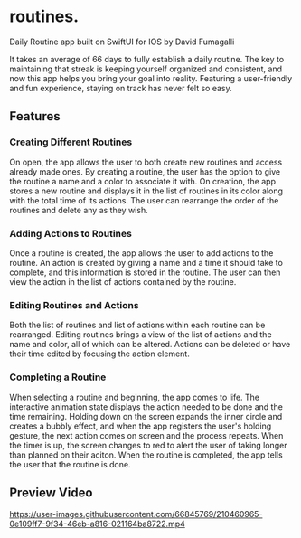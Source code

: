 # routines.
Daily Routine app built on SwiftUI for IOS by David Fumagalli

It takes an average of 66 days to fully establish a daily routine. The key to maintaining that streak is keeping yourself organized and consistent,
and now this app helps you bring your goal into reality. Featuring a user-friendly and fun experience, staying on track has never felt so easy.

## Features

### Creating Different Routines

On open, the app allows the user to both create new routines and access already made ones. By creating a routine, the user
has the option to give the routine a name and a color to associate it with. On creation, the app stores a new routine and
displays it in the list of routines in its color along with the total time of its actions. The user can rearrange the order of the routines
and delete any as they wish.

### Adding Actions to Routines

Once a routine is created, the app allows the user to add actions to the routine. An action is created by giving a name and a time it should take to complete, and this information is stored in the routine. The user can then view the action in the list of actions contained by the routine.

### Editing Routines and Actions

Both the list of routines and list of actions within each routine can be rearranged. Editing routines brings a view of the list of actions and the name and color, all of which can be altered. Actions can be deleted or have their time edited by focusing the action element.

### Completing a Routine

When selecting a routine and beginning, the app comes to life. The interactive animation state displays the action needed to be done and the time remaining. Holding down on the screen expands the inner circle and creates a bubbly effect, and when the app registers the user's holding gesture, the next action comes on screen and the process repeats. When the timer is up, the screen changes to red to alert the user of taking longer than planned on their aciton. When the routine is completed, the app tells the user that the routine is done.

## Preview Video

https://user-images.githubusercontent.com/66845769/210460965-0e109ff7-9f34-46eb-a816-021164ba8722.mp4

